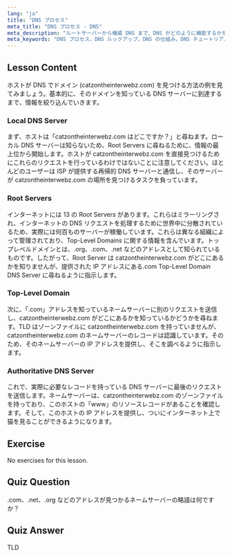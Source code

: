 ```yaml
---
lang: "ja"
title: "DNS プロセス"
meta_title: "DNS プロセス - DNS"
meta_description: "ルートサーバーから権威 DNS まで、DNS がどのように機能するかを段階的に学びます。初心者および中級者向けの DNS ルックアッププロセスを理解します。"
meta_keywords: "DNS プロセス，DNS ルックアップ，DNS の仕組み，DNS チュートリアル，初心者向け DNS, Linux DNS, TLD, ルートサーバー"
---
```


## Lesson Content

ホストが DNS でドメイン (catzontheinterwebz.com) を見つける方法の例を見てみましょう。基本的に、そのドメインを知っている DNS サーバーに到達するまで、情報を絞り込んでいきます。

### Local DNS Server

まず、ホストは「catzontheinterwebz.com はどこですか？」と尋ねます。ローカル DNS サーバーは知らないため、Root Servers に尋ねるために、情報の最上位から開始します。ホストが catzontheinterwebz.com を直接見つけるためにこれらのリクエストを行っているわけではないことに注意してください。ほとんどのユーザーは ISP が提供する再帰的 DNS サーバーと通信し、そのサーバーが catzontheinterwebz.com の場所を見つけるタスクを負っています。

### Root Servers

インターネットには 13 の Root Servers があります。これらはミラーリングされ、インターネットの DNS リクエストを処理するために世界中に分散されているため、実際には何百ものサーバーが稼働しています。これらは異なる組織によって管理されており、Top-Level Domains に関する情報を含んでいます。トップレベルドメインとは、.org、.com、.net などのアドレスとして知られているものです。したがって、Root Server は catzontheinterwebz.com がどこにあるかを知りませんが、提供された IP アドレスにある.com Top-Level Domain DNS Server に尋ねるように指示します。

### Top-Level Domain

次に、「.com」アドレスを知っているネームサーバーに別のリクエストを送信し、catzontheinterwebz.com がどこにあるかを知っているかどうかを尋ねます。TLD はゾーンファイルに catzontheinterwebz.com を持っていませんが、catzontheinterwebz.com のネームサーバーのレコードは認識しています。そのため、そのネームサーバーの IP アドレスを提供し、そこを調べるように指示します。

### Authoritative DNS Server

これで、実際に必要なレコードを持っている DNS サーバーに最後のリクエストを送信します。ネームサーバーは、catzontheinterwebz.com のゾーンファイルを持っており、このホストの「www」のリソースレコードがあることを確認します。そして、このホストの IP アドレスを提供し、ついにインターネット上で猫を見ることができるようになります。

## Exercise

No exercises for this lesson.

## Quiz Question

.com、.net、.org などのアドレスが見つかるネームサーバーの略語は何ですか？

## Quiz Answer

TLD
